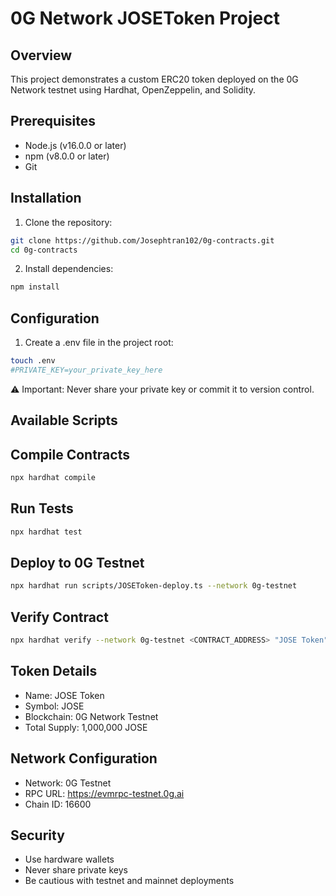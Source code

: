 # 0G Network JOSEToken Project

## Overview
This project demonstrates a custom ERC20 token deployed on the 0G Network testnet using Hardhat, OpenZeppelin, and Solidity.

## Prerequisites
- Node.js (v16.0.0 or later)
- npm (v8.0.0 or later)
- Git

## Installation

1. Clone the repository:
```bash
git clone https://github.com/Josephtran102/0g-contracts.git
cd 0g-contracts
```
2. Install dependencies:
```bash
npm install
```
## Configuration
1. Create a .env file in the project root:
```bash
touch .env
#PRIVATE_KEY=your_private_key_here
```
⚠️ Important: Never share your private key or commit it to version control.

## Available Scripts
## Compile Contracts
```bash
npx hardhat compile
```
## Run Tests
```bash
npx hardhat test
```
## Deploy to 0G Testnet
```bash
npx hardhat run scripts/JOSEToken-deploy.ts --network 0g-testnet
```
## Verify Contract
```bash
npx hardhat verify --network 0g-testnet <CONTRACT_ADDRESS> "JOSE Token" "JOSE" "1000000000000000000000000"
```
## Token Details

- Name: JOSE Token
- Symbol: JOSE
- Blockchain: 0G Network Testnet
- Total Supply: 1,000,000 JOSE

## Network Configuration

- Network: 0G Testnet
- RPC URL: https://evmrpc-testnet.0g.ai
- Chain ID: 16600

## Security

- Use hardware wallets
- Never share private keys
- Be cautious with testnet and mainnet deployments
